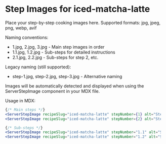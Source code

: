 # Step Images for iced-matcha-latte

Place your step-by-step cooking images here. Supported formats: jpg, jpeg, png, webp, avif

Naming conventions:
- 1.jpg, 2.jpg, 3.jpg - Main step images in order
- 1.1.jpg, 1.2.jpg - Sub-steps for detailed instructions
- 2.1.jpg, 2.2.jpg - Sub-steps for step 2, etc.

Legacy naming (still supported):
- step-1.jpg, step-2.jpg, step-3.jpg - Alternative naming

Images will be automatically detected and displayed when using the ServerStepImage component in your MDX file.

Usage in MDX:
```jsx
{/* Main steps */}
<ServerStepImage recipeSlug="iced-matcha-latte" stepNumber={1} alt="Step 1" />
<ServerStepImage recipeSlug="iced-matcha-latte" stepNumber={2} alt="Step 2" />

{/* Sub-steps */}
<ServerStepImage recipeSlug="iced-matcha-latte" stepNumber="1.1" alt="Sub-step 1.1" />
<ServerStepImage recipeSlug="iced-matcha-latte" stepNumber="1.2" alt="Sub-step 1.2" />
```
